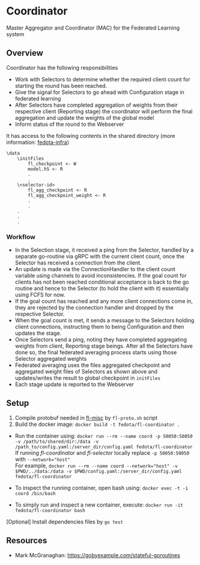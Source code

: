 # Coordinator
Master Aggregator and Coordinator (MAC) for the Federated Learning system

## Overview
Coordinator has the following responsibilities
- Work with Selectors to determine whether the required client count for starting the round has been reached.
- Give the signal for Selectors to go ahead with Configuration stage in federated learning
- After Selectors have completed aggregation of weights from their respective client (Reporting stage) the coordinator will perform the final aggregation and update the weights of the global model
- Inform status of the round to the Webserver

It has access to the following contents in the shared directory (more information: [fedota-infra](https://github.com/fedota/fedota-infra))
```
\data 
	\initFiles
		fl_checkpoint <- W 
		model.h5 <- R
		.
		.
	\<selector-id>
		fl_agg_checkpoint <- R
		fl_agg_checkpoint_weight <- R
		.
		.
	.
	.
	.
```

### Workflow
- In the Selection stage, it received a ping from the Selector, handled by a separate go-routine via gRPC with the current client count, once the Selector has received a connection from the client.
- An update is made via the ConnectionHandler to the client count variable using channels to avoid inconsistencies. If the goal count for clients has not been reached conditional acceptance is back to the go routine and hence to the Selector (to hold the client with it) essentially using FCFS for now. 
- If the goal count has reached and any more client connections come in, they are rejected by the connection handler and dropped by the respective Selector.
- When the goal count is met, it sends a message to the Selectors holding client connections, instructing them to being Configuration and then updates the stage.
- Once Selectors send a ping, noting they have completed aggregating weights from client, Reporting stage beings. After all the Selectors have done so, the final federated averaging process starts using those Selector aggregated weights
- Federated averaging uses the files aggregated checkpoint and aggregated weight files of Selectors as shown above and updates/writes the result to global checkpoint in `initFiles`
- Each stage update is reported to the Webserver

## Setup 
1. Compile protobuf needed in [fl-misc](https://github.com/fedota/fl-misc) by `fl-proto.sh` script
2. Build the docker image:
	`docker build -t fedota/fl-coordinator .`

- Run the container using:
`docker run --rm --name coord -p 50050:50050 -v /path/to/shared/dir:/data -v /path_to/config.yaml:/server_dir/config.yaml fedota/fl-coordinator` \
If running *fl-coordinator* and *fl-selector* locally replace `-p 50050:50050` with `--network="host"`\
For example, `docker run --rm --name coord --network="host" -v $PWD/../data:/data -v $PWD/config.yaml:/server_dir/config.yaml fedota/fl-coordinator` 

- To inspect the running container, open bash using:
`docker exec -t -i coord /bin/bash`

- To simply run and inspect a new container, execute:
`docker run -it fedota/fl-coordinator bash`

[Optional] Install dependencies files by `go test`

## Resources
-  Mark McGranaghan: https://gobyexample.com/stateful-goroutines